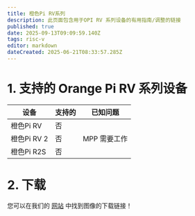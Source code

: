 ```yaml
---
title: 橙色Pi RV系列
description: 此页面包含用于OPI RV 系列设备的有用指南/调整的链接
published: true
date: 2025-09-13T09:09:59.140Z
tags: risc-v
editor: markdown
dateCreated: 2025-06-21T08:33:57.285Z
---
```


# 1. 支持的 Orange Pi RV 系列设备

| 设备        | 支持的 | 已知问题     |
| --------- | --- | -------- |
| 橙色Pi RV   | 否   |          |
| 橙色Pi RV 2 | 否   | MPP 需要工作 |
| 橙色Pi R2S  | 否   |          |

# 2. 下载

您可以在我们的 [网站](https://bredos.org/download.html) 中找到图像的下载链接！